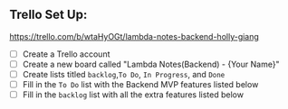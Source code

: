 ## Trello Set Up:
https://trello.com/b/wtaHyOGt/lambda-notes-backend-holly-giang
* [ ] Create a Trello account
* [ ] Create a new board called "Lambda Notes(Backend) - {Your Name}"
* [ ] Create lists titled `backlog`,`To Do`, `In Progress`, and `Done`
* [ ] Fill in the `To Do` list with the Backend MVP features listed below
* [ ] Fill in the `backlog` list with all the extra features listed below